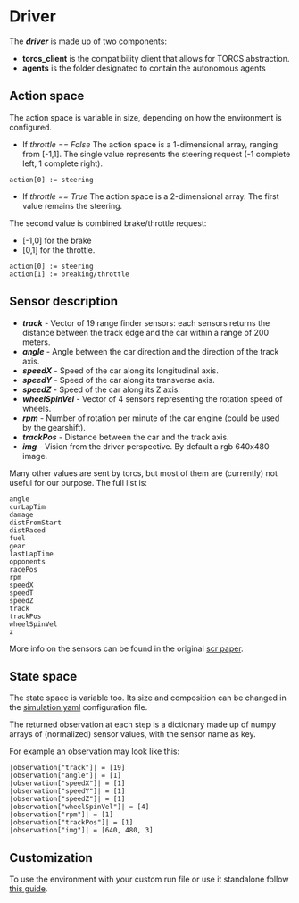 # Driver

The **_driver_** is made up of two components:
* **torcs_client** is the compatibility client that allows for TORCS abstraction.
* **agents** is the folder designated to contain the autonomous agents

## Action space
The action space is variable in size, depending on how the environment is configured.

- If _throttle == False_
 The action space is a 1-dimensional array, ranging from [-1,1]. The single value represents the steering request (-1 complete left, 1 complete right).
 ```
 action[0] := steering
 ```

- If _throttle == True_
 The action space is a 2-dimensional array. The first value remains the steering.

 The second value is combined brake/throttle request:
 + [-1,0] for the brake
 + [0,1] for the throttle.
 ```
 action[0] := steering
 action[1] := breaking/throttle
 ```

## Sensor description
- **_track_** - Vector of 19 range finder sensors: each sensors returns the distance between the track edge and the car within a range of 200 meters.
- **_angle_** - Angle between the car direction and the direction of the track axis.
- **_speedX_** - Speed of the car along its longitudinal axis.
- **_speedY_** - Speed of the car along its transverse axis.
- **_speedZ_** - Speed of the car along its Z axis.
- **_wheelSpinVel_** - Vector of 4 sensors representing the rotation speed of wheels.
- **_rpm_** - Number of rotation per minute of the car engine (could be used by the gearshift).
- **_trackPos_** - Distance between the car and the track axis.
- **_img_** - Vision from the driver perspective. By default a rgb 640x480 image.

Many other values are sent by torcs, but most of them are (currently) not useful for our purpose. The full list is:
```
angle
curLapTim
damage
distFromStart
distRaced
fuel
gear
lastLapTime
opponents
racePos
rpm
speedX
speedT
speedZ
track
trackPos
wheelSpinVel
z
```

More info on the sensors can be found in the original [scr paper](https://arxiv.org/pdf/1304.1672.pdf).

## State space
The state space is variable too. Its size and composition can be changed in the [simulation.yaml](config/simulation.yaml) configuration file.

The returned observation at each step is a dictionary made up of numpy arrays of (normalized) sensor values, with the sensor name as key.

For example an observation may look like this:
```
|observation["track"]| = [19]
|observation["angle"]| = [1]
|observation["speedX"]| = [1]
|observation["speedY"]| = [1]
|observation["speedZ"]| = [1]
|observation["wheelSpinVel"]| = [4]
|observation["rpm"]| = [1]
|observation["trackPos"]| = [1]
|observation["img"]| = [640, 480, 3]
```

## Customization
To use the environment with your custom run file or use it standalone follow [this guide](https://github.com/gerkone/pyTORCS-docker/tree/master/driver/torcs_client).
